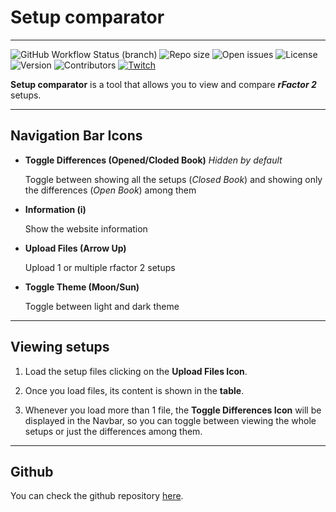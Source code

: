 # Setup comparator

---

![GitHub Workflow Status (branch)](https://img.shields.io/github/workflow/status/Sergih28/setup-comparator/Build/dev?style=flat-square)
![Repo size](https://img.shields.io/github/repo-size/sergih28/setup-comparator?style=flat-square)
![Open issues](https://img.shields.io/github/issues/sergih28/setup-comparator?style=flat-square)
![License](https://img.shields.io/github/license/sergih28/setup-comparator?style=flat-square)
![Version](https://img.shields.io/github/package-json/v/sergih28/setup-comparator?style=flat-square&sort=semver)
![Contributors](https://img.shields.io/github/contributors/sergih28/setup-comparator?style=flat-square)
[![Twitch](https://img.shields.io/twitch/status/sergi28tv?style=flat-square)][twitch]

**Setup comparator** is a tool that allows you to view and compare ***rFactor 2*** setups.

---

## Navigation Bar Icons

- **Toggle Differences (Opened/Cloded Book)** *Hidden by default*

  Toggle between showing all the setups (*Closed Book*) and showing only the differences (*Open Book*) among them

- **Information (i)**

  Show the website information

- **Upload Files (Arrow Up)**

  Upload 1 or multiple rfactor 2 setups

- **Toggle Theme (Moon/Sun)**

  Toggle between light and dark theme

---

## Viewing setups

1. Load the setup files clicking on the **Upload Files Icon**.

1. Once you load files, its content is shown in the **table**.

1. Whenever you load more than 1 file, the **Toggle Differences Icon** will be displayed in the Navbar, so you can toggle between viewing the whole setups or just the differences among them.

---

## Github

You can check the github repository [here](https://github.com/Sergih28/setup-comparator).

[twitch]: https://www.twitch.tv/sergi28tv
